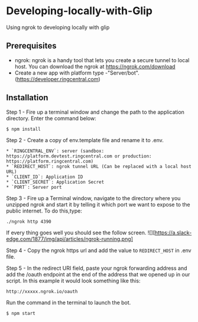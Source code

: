 # Developing-locally-with-Glip
Using ngrok to developing locally with glip

## Prerequisites

* ngrok: ngrok is a handy tool that lets you create a secure tunnel to local host. You can download the ngrok at https://ngrok.com/download
* Create a new app with platform type -"Server/bot". (https://developer.ringcentral.com)

## Installation

Step 1 - Fire up a terminal window and change the path to the application directory. Enter the command below:

```bash
$ npm install
```

Step 2 - Create a copy of env.template file and rename it to .env.
```
* `RINGCENTRAL_ENV`: server (sandbox: https://platform.devtest.ringcentral.com or production: https://platform.ringcentral.com)
* `REDIRECT_HOST`: ngrok tunnel URL (Can be replaced with a local host URL)
* `CLIENT_ID`: Application ID
* `CLIENT_SECRET`: Application Secret
* `PORT`: Server port
```

Step 3 - Fire up a Terminal window, navigate to the directory where you unzipped ngrok and start it by telling it which port we want to expose to the public internet. To do this,type:
```
./ngrok http 4390
```

If every thing goes well you should see the follow screen.
![][https://a.slack-edge.com/1877/img/api/articles/ngrok-running.png]

Step 4 - Copy the ngrok https url and add the value to `REDIRECT_HOST` in .env file.

Step 5 - In the redirect URI field, paste your ngrok forwarding address and add the /oauth endpoint at the end of the address that we opened up in our script. In this example it would look something like this:
```
http://xxxxx.ngrok.io/oauth
```

Run the command in the terminal to launch the bot.
```
$ npm start
```

